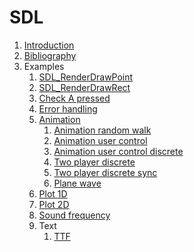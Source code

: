 # SDL

1.  [Introduction](introduction.md)
1.  [Bibliography](bibliography.md)
1.  Examples
    1.  [SDL_RenderDrawPoint](render_draw_point.c)
    1.  [SDL_RenderDrawRect](render_draw_rect.c)
    1.  [Check A pressed](check_a_pressed.c)
    1.  [Error handling](error_handling.c)
    1.  [Animation](animation.c)
        1.  [Animation random walk](animation_random_walk.c)
        1.  [Animation user control](animation_user_control.c)
        1.  [Animation user control discrete](animation_user_control_discrete.c)
        1.  [Two player discrete](two_player_discrete.c)
        1.  [Two player discrete sync](two_player_discrete_sync.c)
        1.  [Plane wave](plane_wave.c)
    1.  [Plot 1D](plot1d.c)
    1.  [Plot 2D](plot2d.c)
    1.  [Sound frequency](sound_frequency.c)
    1.  Text
        1.  [TTF](ttf.c)
